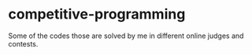 # competitive-programming
Some of the codes those are solved by me in different online judges and contests.
